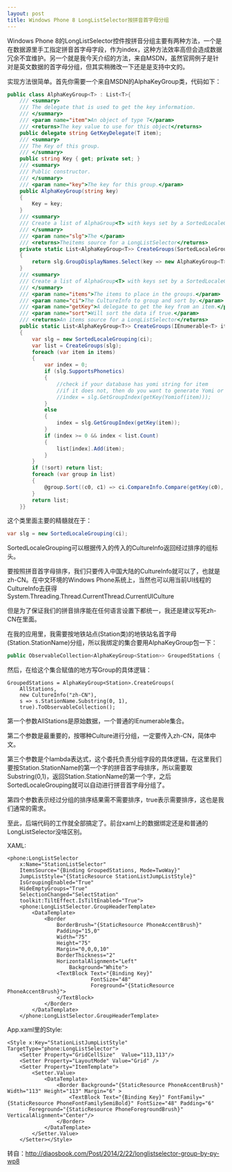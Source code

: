 ```yaml
---
layout: post
title: Windows Phone 8 LongListSelector按拼音首字母分组
---
```


Windows Phone 8的LongListSelector控件按拼音分组主要有两种方法，一个是在数据源里手工指定拼音首字母字段，作为index，这种方法效率高但会造成数据冗余不宜维护。另一个就是我今天介绍的方法，来自MSDN，虽然官网例子是针对是英文数据的首字母分组，但其实稍微改一下还是是支持中文的。

实现方法很简单。首先你需要一个来自MSDN的AlphaKeyGroup类，代码如下：
```c#
public class AlphaKeyGroup<T> : List<T>{
    /// <summary>
    /// The delegate that is used to get the key information.
    /// </summary>
    /// <param name="item">An object of type T</param>
    /// <returns>The key value to use for this object</returns>
    public delegate string GetKeyDelegate(T item);
    /// <summary>
    /// The Key of this group.
    /// </summary>
    public string Key { get; private set; }
    /// <summary>
    /// Public constructor.
    /// </summary>
    /// <param name="key">The key for this group.</param>
    public AlphaKeyGroup(string key)
    {
        Key = key;
    }
    /// <summary>
    /// Create a list of AlphaGroup<T> with keys set by a SortedLocaleGrouping.
    /// </summary>
    /// <param name="slg">The </param>
    /// <returns>Theitems source for a LongListSelector</returns>
    private static List<AlphaKeyGroup<T>> CreateGroups(SortedLocaleGrouping slg)
    {
        return slg.GroupDisplayNames.Select(key => new AlphaKeyGroup<T>(key)).ToList();
    }
    /// <summary>
    /// Create a list of AlphaGroup<T> with keys set by a SortedLocaleGrouping.
    /// </summary>
    /// <param name="items">The items to place in the groups.</param>
    /// <param name="ci">The CultureInfo to group and sort by.</param>
    /// <param name="getKey">A delegate to get the key from an item.</param>
    /// <param name="sort">Will sort the data if true.</param>
    /// <returns>An items source for a LongListSelector</returns>
    public static List<AlphaKeyGroup<T>> CreateGroups(IEnumerable<T> items, CultureInfo ci, GetKeyDelegate getKey, bool sort)
    {
        var slg = new SortedLocaleGrouping(ci);
        var list = CreateGroups(slg);
        foreach (var item in items)
        {
            var index = 0;
            if (slg.SupportsPhonetics)
            {
                //check if your database has yomi string for item
                //if it does not, then do you want to generate Yomi or ask the user for this item.
                //index = slg.GetGroupIndex(getKey(Yomiof(item)));
            }
            else
            {
                index = slg.GetGroupIndex(getKey(item));
            }
            if (index >= 0 && index < list.Count)
            {
                list[index].Add(item);
            }
        }
        if (!sort) return list;
        foreach (var group in list)
        {
            @group.Sort((c0, c1) => ci.CompareInfo.Compare(getKey(c0), getKey(c1)));
        }
        return list;
    }}
```

这个类里面主要的精髓就在于：

```c#
var slg = new SortedLocaleGrouping(ci);
```

SortedLocaleGrouping可以根据传入的传入的CultureInfo返回经过排序的组标头。

要按照拼音首字母排序，我们只要传入中国大陆的CultureInfo就可以了，也就是zh-CN。在中文环境的Windows Phone系统上，当然也可以用当前UI线程的CultureInfo去获得
System.Threading.Thread.CurrentThread.CurrentUICulture

但是为了保证我们的拼音排序能在任何语言设置下都统一，我还是建议写死zh-CN在里面。

在我的应用里，我需要按地铁站点(Station类)的地铁站名首字母(Station.StationName)分组，所以我绑定的集合要用AlphaKeyGroup包一下：

```c#
public ObservableCollection<AlphaKeyGroup<Station>> GroupedStations { ... }
```
然后，在给这个集合赋值的地方写Group的具体逻辑：

```
GroupedStations = AlphaKeyGroup<Station>.CreateGroups(
    AllStations,
    new CultureInfo("zh-CN"),
    s => s.StationName.Substring(0, 1),
    true).ToObservableCollection();
```

第一个参数AllStations是原始数据，一个普通的IEnumerable<Station>集合。

第二个参数是最重要的，按哪种Culture进行分组，一定要传入zh-CN，简体中文。

第三个参数是个lambda表达式，这个委托负责分组字段的具体逻辑，在这里我们要按Station.StationName的第一个字的拼音首字母排序，所以需要取Substring(0,1)，返回Station.StationName的第一个字，之后SortedLocaleGrouping就可以自动进行拼音首字母分组了。

第四个参数表示经过分组的排序结果需不需要排序，true表示需要排序，这也是我们通常的需求。

至此，后端代码的工作就全部搞定了。前台xaml上的数据绑定还是和普通的LongListSelector没啥区别。

XAML:

```xaml
<phone:LongListSelector
    x:Name="StationListSelector"
    ItemsSource="{Binding GroupedStations, Mode=TwoWay}" 
    JumpListStyle="{StaticResource StationListJumpListStyle}"
    IsGroupingEnabled="True"
    HideEmptyGroups="True"
    SelectionChanged="SelectStation"
    toolkit:TiltEffect.IsTiltEnabled="True">
    <phone:LongListSelector.GroupHeaderTemplate>
        <DataTemplate>
            <Border 
                BorderBrush="{StaticResource PhoneAccentBrush}"
                Padding="15,0"
                Width="75"
                Height="75"
                Margin="0,0,0,10"
                BorderThickness="2"
                HorizontalAlignment="Left" 
                    Background="White">
                <TextBlock Text="{Binding Key}" 
                           FontSize="48"
                           Foreground="{StaticResource PhoneAccentBrush}">
                </TextBlock>
            </Border>
        </DataTemplate>
    </phone:LongListSelector.GroupHeaderTemplate>
```

App.xaml里的Style:

```xaml
<Style x:Key="StationListJumpListStyle" TargetType="phone:LongListSelector">
    <Setter Property="GridCellSize"  Value="113,113"/>
    <Setter Property="LayoutMode" Value="Grid" />
    <Setter Property="ItemTemplate">
        <Setter.Value>
            <DataTemplate>
                <Border Background="{StaticResource PhoneAccentBrush}" Width="113" Height="113" Margin="6" >
                    <TextBlock Text="{Binding Key}" FontFamily="{StaticResource PhoneFontFamilySemiBold}" FontSize="48" Padding="6"
       Foreground="{StaticResource PhoneForegroundBrush}" VerticalAlignment="Center"/>
                </Border>
            </DataTemplate>
        </Setter.Value>
    </Setter></Style>
```

转自：http://diaosbook.com/Post/2014/2/22/longlistselector-group-by-py-wp8